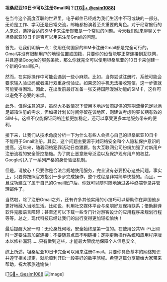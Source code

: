 **坦桑尼亚10日卡可以注册Gmail吗？[[TG💪+ @esim1088](https://t.me/s/esim1088)]**

在当今这个高度互联的世界里，电子邮件已经成为我们生活中不可或缺的一部分。无论是工作、学习还是日常交流，邮箱都扮演着至关重要的角色。对于经常旅行的人来说，选择合适的SIM卡来注册邮箱是一个常见的问题。今天我们就来聊聊关于坦桑尼亚10日卡是否可以用来注册Gmail的问题。

首先，让我们明确一点：使用任何国家的SIM卡注册Gmail都是完全可行的。Gmail并没有限制用户的地理位置或国籍，只要你的设备能够正常连接到互联网，并且遵循Google的服务条款，那么你就完全可以使用坦桑尼亚的10日卡来创建一个新的Gmail账户。

然而，在实际操作中可能会遇到一些小麻烦。比如，当你尝试注册时，系统可能会要求输入验证码或者进行双重身份验证。如果您的手机无法接收短信，这一步骤就可能变得困难。因此，在出发前最好准备一张支持国际漫游功能的SIM卡，这样可以避免不必要的麻烦。

此外，值得注意的是，虽然大多数情况下使用本地运营商提供的短期流量包足以满足邮箱注册的需求，但如果计划长时间停留在该地区，则建议考虑购买长期有效的SIM卡。这样不仅能保证网络连接更加稳定，还可以享受更多本地服务带来的便利。

接下来，让我们从技术角度分析一下为什么有些人会担心自己的坦桑尼亚10日卡不能用于Gmail注册。其实，这个问题主要源于对网络安全和个人隐私保护意识的提高。近年来，随着网络犯罪活动日益猖獗，各大互联网公司纷纷加强了对新用户注册流程的安全管控措施。为了防止恶意账号泛滥以及保护现有用户的权益，Google引入了一系列严格的身份验证机制。

但是，请放心！只要你是合法合规地使用服务，完全没有必要担心这些问题。事实上，只要你按照官方指引一步步完成操作，整个过程是非常简单快捷的。而且，一旦成功建立了属于自己的Gmail账户后，你就可以随时随地通过各种终端登录并管理邮件了。

当然啦，除了注册Gmail之外，还有许多其他实用的小技巧可以帮助你在异国他乡更好地融入当地生活。比如说，利用社交媒体平台与亲朋好友保持联系；借助翻译软件克服语言障碍；甚至还可以下载一些专门针对游客设计的应用程序来规划行程等等。总之，现代科技已经让我们的出行变得更加轻松愉快！

最后提醒大家一句：无论身处何地，安全始终是第一位的。在使用公共Wi-Fi上网时一定要注意加密连接；不要随意点击不明链接；定期更新操作系统和应用程序版本以修补漏洞……只有做到这些，才能最大限度地保障个人信息安全。

综上所述，坦桑尼亚10日卡完全可以用来注册Gmail。只要你具备基本的网络知识并遵守相关规定，就能顺利开启一段美好的数字旅程。希望这篇分享能给大家带来帮助，祝大家旅途愉快！

[[TG💪+ @esim1088](https://t.me/s/esim1088) ![Image](https://i.postimg.cc/4NQfJmqS/Snipaste-2025-05-13-00-14-12.png)]